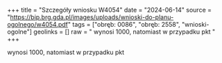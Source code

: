 +++
title = "Szczegóły wniosku W4054"
date = "2024-06-14"
source = "https://bip.brg.gda.pl/images/uploads/wnioski-do-planu-ogolnego/w4054.pdf"
tags = ["obręb: 0086", "obręb: 2558", "wnioski-ogolne"]
geolinks = []
raw = " wynosi 1000, natomiast w przypadku pkt "
+++

 wynosi 1000, natomiast w przypadku pkt 


